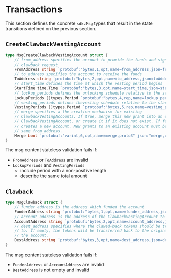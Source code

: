 <!--
order: 4
-->

# Transactions

This section defines the concrete `sdk.Msg`  types that result in the state transitions defined on the previous section.

## `CreateClawbackVestingAccount`

```go
type MsgCreateClawbackVestingAccount struct {
	// from_address specifies the account to provide the funds and sign the
	// clawback request
	FromAddress string `protobuf:"bytes,1,opt,name=from_address,json=fromAddress,proto3" json:"from_address,omitempty"`
	// to_address specifies the account to receive the funds
	ToAddress string `protobuf:"bytes,2,opt,name=to_address,json=toAddress,proto3" json:"to_address,omitempty"`
	// start_time defines the time at which the vesting period begins
	StartTime time.Time `protobuf:"bytes,3,opt,name=start_time,json=startTime,proto3,stdtime" json:"start_time"`
	// lockup_periods defines the unlocking schedule relative to the start_time
	LockupPeriods []types.Period `protobuf:"bytes,4,rep,name=lockup_periods,json=lockupPeriods,proto3" json:"lockup_periods"`
	// vesting_periods defines thevesting schedule relative to the start_time
	VestingPeriods []types.Period `protobuf:"bytes,5,rep,name=vesting_periods,json=vestingPeriods,proto3" json:"vesting_periods"`
	// merge specifies a the creation mechanism for existing
	// ClawbackVestingAccounts. If true, merge this new grant into an existing
	// ClawbackVestingAccount, or create it if it does not exist. If false,
	// creates a new account. New grants to an existing account must be from the
	// same from_address.
	Merge bool `protobuf:"varint,6,opt,name=merge,proto3" json:"merge,omitempty"`
}
```

The msg content stateless validation fails if:

- `FromAddress` or `ToAddress` are invalid
- `LockupPeriods` and `VestingPeriods`
    - include period with a non-positive length
    - describe the same total amount

## `Clawback`

```go
type MsgClawback struct {
	// funder_address is the address which funded the account
	FunderAddress string `protobuf:"bytes,1,opt,name=funder_address,json=funderAddress,proto3" json:"funder_address,omitempty"`
	// account_address is the address of the ClawbackVestingAccount to claw back from.
	AccountAddress string `protobuf:"bytes,2,opt,name=account_address,json=accountAddress,proto3" json:"account_address,omitempty"`
	// dest_address specifies where the clawed-back tokens should be transferred
	// to. If empty, the tokens will be transferred back to the original funder of
	// the account.
	DestAddress string `protobuf:"bytes,3,opt,name=dest_address,json=destAddress,proto3" json:"dest_address,omitempty"`
}
```

The msg content stateless validation fails if:

- `FunderAddress` or `AccountAddress` are invalid
- `DestAddress` is not empty and invalid
